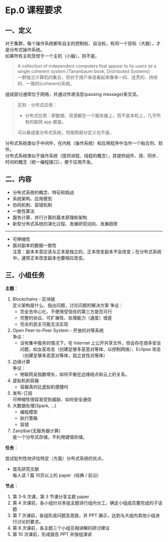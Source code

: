 # Ep.0 课程要求

## 一、定义

对于集群，每个操作系统都有自主的控制权、自治权，有同一个目标（大脑），才是分布式操作系统。  
如果所有主机受控于一个主机（小脑），则不是。

> A collection of independent computers that appear to its users as a single coherent system.(Tananbaum book, Distributed Systems)  
> 一群独立计算机的集合，但对于用户来说看起来像单一的、连贯的、持续的、一致的(coherent)系统。

组成部分通常位于网络，并通过传递消息(passing message)来交流。

> 区别 - 分布式应用：
>
> * 分布式应用：即数据、资源都在一个服务器上，而不是本机上，几乎所有的联网 app 都是。
>
> 可以看成是分布式系统，但按照部分定义也不是。

分布式系统类似于中间件，在内核（操作系统）和应用程序中当作一个粘合剂、软件。  
分布式系统类似于操作系统（提供进程、线程的概念），其提供组件、锁、同步、时间的概念（统一编程接口），便于应用开发。

## 二、内容

* 分布式系统的概念、特征和挑战
* 系统架构、应用模型
* 协同机制、容错机制
* 一致性算法
* 服务计算、并行计算的基本原理和架构
* 新型分布式系统的演化过程、发展研究动向、发展趋势

---

* 可伸缩性
* 面对副本的数据一致性  
  注意：副本本意应该与正本是独立的，正本改变副本不会改变；在分布式系统中，通常正本改变副本也要相应改变。

## 三、小组任务

**主题**：

1. Blockchains - 区块链  
   定义架构是什么、指出问题，讨论问题的解决方案
   争议：
   * 完全去中心化、不使用受信任的第三方是否可行
   * 完整的协议、可扩展性、处理能力（速度）很差
   * 完全的民主可能无法实现
2. Open Peer-to-Peer System - 开放的对等系统  
   争议：
   * 没有集中服务的情况下，在 Internet 上公开共享文件，但会存在很多安全问题，如女巫攻击（创建足够多恶意对等体、以控制网络）、Eclipse 攻击（创建足够多恶意对等体，孤立良性对等体）
3. 边缘计算  
   争议：
   * 物联网呈指数增长，如何平衡在边缘结点和云上的关系。
4. 虚拟机和容器  
   * 容器真的比虚拟机便捷吗
5. 发布-订阅  
   可伸缩性很容易受到威胁、如何安全通信
6. 大数据处理(Spark, ...)  
   * 编程模型
   * 执行策略
   * 容错
7. Zanzibar(无服务器计算)  
   是一个分布式存储，不利用键值存储。

**任务**：

尝试批判性地评估特定（方面）分布式系统的优点。
* 首先研究文献  
  每人读 1 篇 10页以上的 paper（经典 / 前沿）

**节点**：

1. 第 3-9 次课，第 3 节课分享主题 paper
2. 第 4 次课前，各小组针对本组主题进行组内分工，确定小组成员要完成的子话题
3. 第 7 次课前，各组形成问题及思路，并 PPT 展示，达到与大组内其他小组进行讨论的要求。
4. 第 8 次课前，各主题三个小组互相讲解的研讨建议
5. 第 10 次课前，形成报告 PPT 并按组演讲